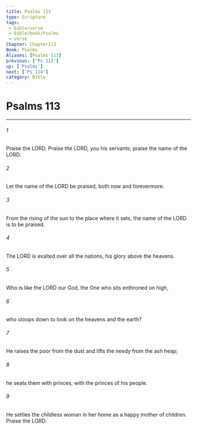 ```yaml
---
title: Psalms 113
type: Scripture
tags:
 - bible/verse
 - bible/book/Psalms
 - verse
Chapter: Chapter113
Book: Psalms
Aliases: [Psalms 113]
previous: ['Ps 112']
up: ['Psalms']
next: ['Ps 114']
category: Bible
---
```

# Psalms 113

***


###### 1 
Praise the LORD. Praise the LORD, you his servants; praise the name of the LORD. 

###### 2 
Let the name of the LORD be praised, both now and forevermore. 

###### 3 
From the rising of the sun to the place where it sets, the name of the LORD is to be praised. 

###### 4 
The LORD is exalted over all the nations, his glory above the heavens. 

###### 5 
Who is like the LORD our God, the One who sits enthroned on high, 

###### 6 
who stoops down to look on the heavens and the earth? 

###### 7 
He raises the poor from the dust and lifts the needy from the ash heap; 

###### 8 
he seats them with princes, with the princes of his people. 

###### 9 
He settles the childless woman in her home as a happy mother of children. Praise the LORD. 
